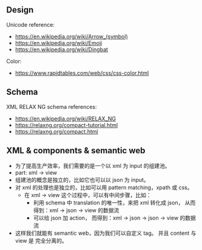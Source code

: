 ## Design

Unicode reference:
- https://en.wikipedia.org/wiki/Arrow_(symbol)
- https://en.wikipedia.org/wiki/Emoji
- https://en.wikipedia.org/wiki/Dingbat

Color:
- https://www.rapidtables.com/web/css/css-color.html

## Schema

XML RELAX NG schema references:
- https://en.wikipedia.org/wiki/RELAX_NG
- https://relaxng.org/compact-tutorial.html
- https://relaxng.org/compact.html

## XML & components & semantic web

- 为了提高生产效率，我们需要的是一个以 xml 为 input 的组建池。
- part: xml -> view
- 组建池的概念是独立的，比如它也可以以 json 为 input。
- 对 xml 的处理也是独立的，比如可以用 pattern matching，xpath 或 css。
  - 在 xml -> view 这个过程中，可以有中间步骤，比如：
    - 利用 schema 中 translation 的唯一性，来把 xml 转化成 json，
      从而得到：xml -> json -> view 的数据流
    - 可以给 json 加 action，
      而得到：xml -> json -> json -> view 的数据流
- 这样我们就能有 semantic web，因为我们可以自定义 tag。
  并且 content 与 view 是 完全分离的。
